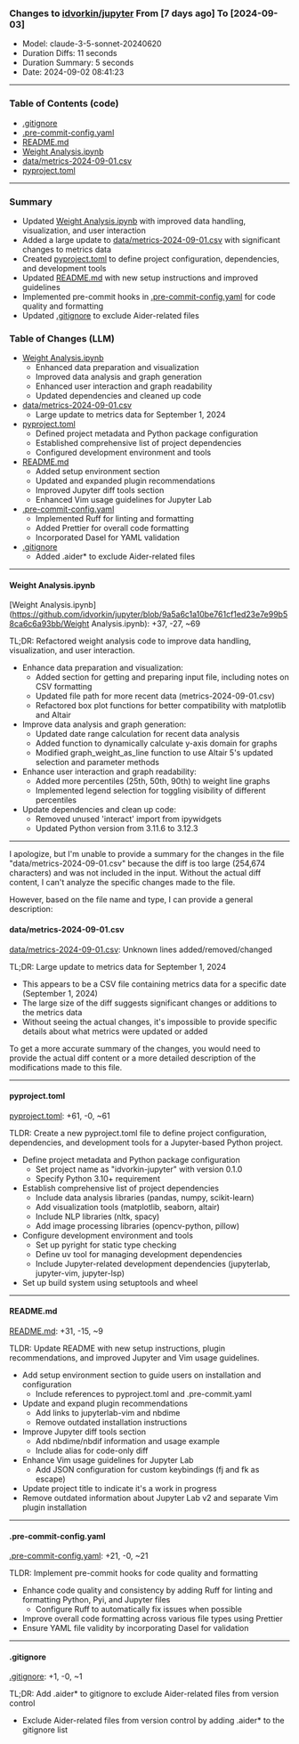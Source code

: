 
### Changes to [idvorkin/jupyter](https://github.com/idvorkin/jupyter/compare/fad495c3e326a4b2834809086276e918842c669f...9a5a6c1a10be761cf1ed23e7e99b58ca6c6a93bb) From [7 days ago] To [2024-09-03]
* Model: claude-3-5-sonnet-20240620
* Duration Diffs: 11 seconds
* Duration Summary: 5 seconds
* Date: 2024-09-02 08:41:23
___
### Table of Contents (code)
- [.gitignore](#gitignore)
- [.pre-commit-config.yaml](#pre-commit-configyaml)
- [README.md](#readmemd)
- [Weight Analysis.ipynb](#weight-analysisipynb)
- [data/metrics-2024-09-01.csv](#datametrics-2024-09-01csv)
- [pyproject.toml](#pyprojecttoml)
___
### Summary

* Updated [Weight Analysis.ipynb](#weight-analysisipynb) with improved data handling, visualization, and user interaction
* Added a large update to [data/metrics-2024-09-01.csv](#datametrics-2024-09-01csv) with significant changes to metrics data
* Created [pyproject.toml](#pyprojecttoml) to define project configuration, dependencies, and development tools
* Updated [README.md](#readmemd) with new setup instructions and improved guidelines
* Implemented pre-commit hooks in [.pre-commit-config.yaml](#pre-commit-configyaml) for code quality and formatting
* Updated [.gitignore](#gitignore) to exclude Aider-related files

### Table of Changes (LLM)

* [Weight Analysis.ipynb](#weight-analysisipynb)
    * Enhanced data preparation and visualization
    * Improved data analysis and graph generation
    * Enhanced user interaction and graph readability
    * Updated dependencies and cleaned up code
* [data/metrics-2024-09-01.csv](#datametrics-2024-09-01csv)
    * Large update to metrics data for September 1, 2024
* [pyproject.toml](#pyprojecttoml)
    * Defined project metadata and Python package configuration
    * Established comprehensive list of project dependencies
    * Configured development environment and tools
* [README.md](#readmemd)
    * Added setup environment section
    * Updated and expanded plugin recommendations
    * Improved Jupyter diff tools section
    * Enhanced Vim usage guidelines for Jupyter Lab
* [.pre-commit-config.yaml](#pre-commit-configyaml)
    * Implemented Ruff for linting and formatting
    * Added Prettier for overall code formatting
    * Incorporated Dasel for YAML validation
* [.gitignore](#gitignore)
    * Added .aider* to exclude Aider-related files
___
#### Weight Analysis.ipynb

[Weight Analysis.ipynb](https://github.com/idvorkin/jupyter/blob/9a5a6c1a10be761cf1ed23e7e99b58ca6c6a93bb/Weight Analysis.ipynb): +37, -27, ~69

TL;DR: Refactored weight analysis code to improve data handling, visualization, and user interaction.

* Enhance data preparation and visualization:
    * Added section for getting and preparing input file, including notes on CSV formatting
    * Updated file path for more recent data (metrics-2024-09-01.csv)
    * Refactored box plot functions for better compatibility with matplotlib and Altair
* Improve data analysis and graph generation:
    * Updated date range calculation for recent data analysis
    * Added function to dynamically calculate y-axis domain for graphs
    * Modified graph_weight_as_line function to use Altair 5's updated selection and parameter methods
* Enhance user interaction and graph readability:
    * Added more percentiles (25th, 50th, 90th) to weight line graphs
    * Implemented legend selection for toggling visibility of different percentiles
* Update dependencies and clean up code:
    * Removed unused 'interact' import from ipywidgets
    * Updated Python version from 3.11.6 to 3.12.3

___

I apologize, but I'm unable to provide a summary for the changes in the file "data/metrics-2024-09-01.csv" because the diff is too large (254,674 characters) and was not included in the input. Without the actual diff content, I can't analyze the specific changes made to the file.

However, based on the file name and type, I can provide a general description:

#### data/metrics-2024-09-01.csv

[data/metrics-2024-09-01.csv](https://github.com/idvorkin/jupyter/blob/9a5a6c1a10be761cf1ed23e7e99b58ca6c6a93bb/data/metrics-2024-09-01.csv): Unknown lines added/removed/changed

TL;DR: Large update to metrics data for September 1, 2024

* This appears to be a CSV file containing metrics data for a specific date (September 1, 2024)
* The large size of the diff suggests significant changes or additions to the metrics data
* Without seeing the actual changes, it's impossible to provide specific details about what metrics were updated or added

To get a more accurate summary of the changes, you would need to provide the actual diff content or a more detailed description of the modifications made to this file.

___

#### pyproject.toml

[pyproject.toml](https://github.com/idvorkin/jupyter/blob/9a5a6c1a10be761cf1ed23e7e99b58ca6c6a93bb/pyproject.toml): +61, -0, ~61

TLDR: Create a new pyproject.toml file to define project configuration, dependencies, and development tools for a Jupyter-based Python project.

* Define project metadata and Python package configuration
    * Set project name as "idvorkin-jupyter" with version 0.1.0
    * Specify Python 3.10+ requirement
* Establish comprehensive list of project dependencies
    * Include data analysis libraries (pandas, numpy, scikit-learn)
    * Add visualization tools (matplotlib, seaborn, altair)
    * Include NLP libraries (nltk, spacy)
    * Add image processing libraries (opencv-python, pillow)
* Configure development environment and tools
    * Set up pyright for static type checking
    * Define uv tool for managing development dependencies
    * Include Jupyter-related development dependencies (jupyterlab, jupyter-vim, jupyter-lsp)
* Set up build system using setuptools and wheel

___

#### README.md

[README.md](https://github.com/idvorkin/jupyter/blob/9a5a6c1a10be761cf1ed23e7e99b58ca6c6a93bb/README.md): +31, -15, ~9

TLDR: Update README with new setup instructions, plugin recommendations, and improved Jupyter and Vim usage guidelines.

* Add setup environment section to guide users on installation and configuration
    * Include references to pyproject.toml and .pre-commit.yaml
* Update and expand plugin recommendations
    * Add links to jupyterlab-vim and nbdime
    * Remove outdated installation instructions
* Improve Jupyter diff tools section
    * Add nbdime/nbdif information and usage example
    * Include alias for code-only diff
* Enhance Vim usage guidelines for Jupyter Lab
    * Add JSON configuration for custom keybindings (fj and fk as escape)
* Update project title to indicate it's a work in progress
* Remove outdated information about Jupyter Lab v2 and separate Vim plugin installation

___

#### .pre-commit-config.yaml

[.pre-commit-config.yaml](https://github.com/idvorkin/jupyter/blob/9a5a6c1a10be761cf1ed23e7e99b58ca6c6a93bb/.pre-commit-config.yaml): +21, -0, ~21

TLDR: Implement pre-commit hooks for code quality and formatting

* Enhance code quality and consistency by adding Ruff for linting and formatting Python, Pyi, and Jupyter files
    * Configure Ruff to automatically fix issues when possible
* Improve overall code formatting across various file types using Prettier
* Ensure YAML file validity by incorporating Dasel for validation

___

#### .gitignore

[.gitignore](https://github.com/idvorkin/jupyter/blob/9a5a6c1a10be761cf1ed23e7e99b58ca6c6a93bb/.gitignore): +1, -0, ~1

TL;DR: Add .aider* to gitignore to exclude Aider-related files from version control

* Exclude Aider-related files from version control by adding .aider* to the gitignore list
